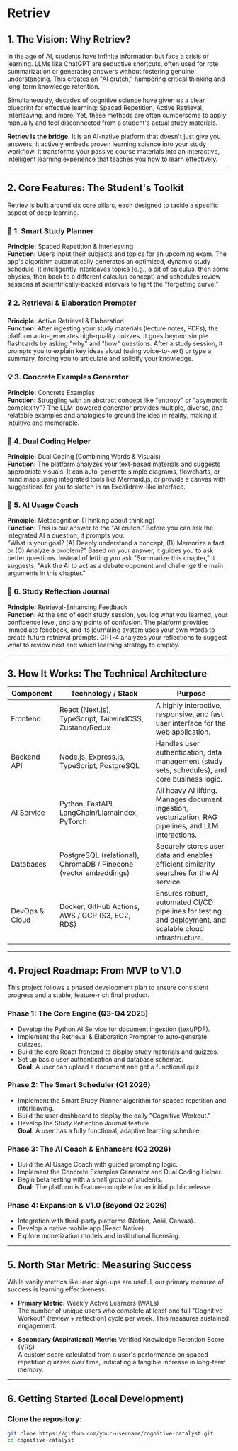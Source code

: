 # Retriev 

## 1. The Vision: Why Retriev?

In the age of AI, students have infinite information but face a crisis of learning. LLMs like ChatGPT are seductive shortcuts, often used for rote summarization or generating answers without fostering genuine understanding. This creates an "AI crutch," hampering critical thinking and long-term knowledge retention.

Simultaneously, decades of cognitive science have given us a clear blueprint for effective learning: Spaced Repetition, Active Retrieval, Interleaving, and more. Yet, these methods are often cumbersome to apply manually and feel disconnected from a student's actual study materials.

**Retriev is the bridge.** It is an AI-native platform that doesn't just give you answers; it actively embeds proven learning science into your study workflow. It transforms your passive course materials into an interactive, intelligent learning experience that teaches you how to learn effectively.

---

## 2. Core Features: The Student's Toolkit

Retriev is built around six core pillars, each designed to tackle a specific aspect of deep learning.

### 🧠 1. Smart Study Planner  
**Principle:** Spaced Repetition & Interleaving  
**Function:** Users input their subjects and topics for an upcoming exam. The app's algorithm automatically generates an optimized, dynamic study schedule. It intelligently interleaves topics (e.g., a bit of calculus, then some physics, then back to a different calculus concept) and schedules review sessions at scientifically-backed intervals to fight the "forgetting curve."

### ❓ 2. Retrieval & Elaboration Prompter  
**Principle:** Active Retrieval & Elaboration  
**Function:** After ingesting your study materials (lecture notes, PDFs), the platform auto-generates high-quality quizzes. It goes beyond simple flashcards by asking "why" and "how" questions. After a study session, it prompts you to explain key ideas aloud (using voice-to-text) or type a summary, forcing you to articulate and solidify your knowledge.

### 💡 3. Concrete Examples Generator  
**Principle:** Concrete Examples  
**Function:** Struggling with an abstract concept like "entropy" or "asymptotic complexity"? The LLM-powered generator provides multiple, diverse, and relatable examples and analogies to ground the idea in reality, making it intuitive and memorable.

### 🎨 4. Dual Coding Helper  
**Principle:** Dual Coding (Combining Words & Visuals)  
**Function:** The platform analyzes your text-based materials and suggests appropriate visuals. It can auto-generate simple diagrams, flowcharts, or mind maps using integrated tools like Mermaid.js, or provide a canvas with suggestions for you to sketch in an Excalidraw-like interface.

### 🤖 5. AI Usage Coach  
**Principle:** Metacognition (Thinking about thinking)  
**Function:** This is our answer to the "AI crutch." Before you can ask the integrated AI a question, it prompts you:  
“What is your goal? (A) Deeply understand a concept, (B) Memorize a fact, or (C) Analyze a problem?” Based on your answer, it guides you to ask better questions. Instead of letting you ask "Summarize this chapter," it suggests, "Ask the AI to act as a debate opponent and challenge the main arguments in this chapter."

### 📓 6. Study Reflection Journal  
**Principle:** Retrieval-Enhancing Feedback  
**Function:** At the end of each study session, you log what you learned, your confidence level, and any points of confusion. The platform provides immediate feedback, and its journaling system uses your own words to create future retrieval prompts. GPT-4 analyzes your reflections to suggest what to review next and which learning strategy to employ.

---

## 3. How It Works: The Technical Architecture

| Component    | Technology / Stack                                  | Purpose                                                                                      |
|--------------|---------------------------------------------------|----------------------------------------------------------------------------------------------|
| Frontend     | React (Next.js), TypeScript, TailwindCSS, Zustand/Redux | A highly interactive, responsive, and fast user interface for the web application.          |
| Backend API  | Node.js, Express.js, TypeScript, PostgreSQL       | Handles user authentication, data management (study sets, schedules), and core business logic. |
| AI Service   | Python, FastAPI, LangChain/LlamaIndex, PyTorch    | All heavy AI lifting. Manages document ingestion, vectorization, RAG pipelines, and LLM interactions. |
| Databases    | PostgreSQL (relational), ChromaDB / Pinecone (vector embeddings) | Securely stores user data and enables efficient similarity searches for the AI service.     |
| DevOps & Cloud | Docker, GitHub Actions, AWS / GCP (S3, EC2, RDS) | Ensures robust, automated CI/CD pipelines for testing and deployment, and scalable cloud infrastructure. |

---

## 4. Project Roadmap: From MVP to V1.0

This project follows a phased development plan to ensure consistent progress and a stable, feature-rich final product.

### Phase 1: The Core Engine (Q3-Q4 2025)
- Develop the Python AI Service for document ingestion (text/PDF).
- Implement the Retrieval & Elaboration Prompter to auto-generate quizzes.
- Build the core React frontend to display study materials and quizzes.
- Set up basic user authentication and database schemas.  
**Goal:** A user can upload a document and get a functional quiz.

### Phase 2: The Smart Scheduler (Q1 2026)
- Implement the Smart Study Planner algorithm for spaced repetition and interleaving.
- Build the user dashboard to display the daily "Cognitive Workout."
- Develop the Study Reflection Journal feature.  
**Goal:** A user has a fully functional, adaptive learning schedule.

### Phase 3: The AI Coach & Enhancers (Q2 2026)
- Build the AI Usage Coach with guided prompting logic.
- Implement the Concrete Examples Generator and Dual Coding Helper.
- Begin beta testing with a small group of students.  
**Goal:** The platform is feature-complete for an initial public release.

### Phase 4: Expansion & V1.0 (Beyond Q2 2026)
- Integration with third-party platforms (Notion, Anki, Canvas).
- Develop a native mobile app (React Native).
- Explore monetization models and institutional licensing.

---

## 5. North Star Metric: Measuring Success

While vanity metrics like user sign-ups are useful, our primary measure of success is learning effectiveness.

- **Primary Metric:** Weekly Active Learners (WALs)  
  The number of unique users who complete at least one full "Cognitive Workout" (review + reflection) cycle per week. This measures sustained engagement.

- **Secondary (Aspirational) Metric:** Verified Knowledge Retention Score (VRS)  
  A custom score calculated from a user's performance on spaced repetition quizzes over time, indicating a tangible increase in long-term memory.

---

## 6. Getting Started (Local Development)

### Clone the repository:

```bash
git clone https://github.com/your-username/cognitive-catalyst.git
cd cognitive-catalyst
